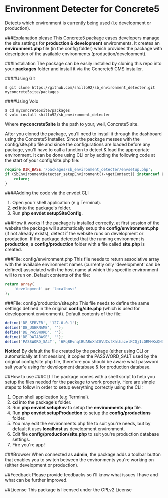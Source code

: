 Environment Detecter for Concrete5
=======================

Detects which environment is currently being used (i.e development or production).

###Explanation please
This Concrete5 package eases developers manage the site settings for **production & development** environments.
It creates an **environment.php** file (in the config folder) which provides the package with description of the available environments (production/development).

###Installation
The package can be easily installed by cloning this repo into your **packages** folder and install it via the Concrete5 CMS installer.

####Using Git
```shell
$ git clone https://github.com/shillo92/sb_environment_detecter.git myconcrete5site/packages
```

####Using Volo
```shell
$ cd myconcrete5site/packages
$ volo install shillo92/sb_environment_detecter
```

Where **myconcrete5site** is the path to your, well, Concrete5 site.

After you cloned the package, you'll need to install it through the dashboard using the Concrete5 Installer.
Since the package messes with the config/site.php file and since the configurations are loaded before any package, you'll have to call a function to detect & load the appropriate environment. It can be done using CLI or by adding the following code at the start of your config/site.php file:
```php
require DIR_BASE.'/packages/sb_environment_detecter/envsetup.php';
if (SbEnvironmentDetecter_setupEnvironment()->getContext() instanceof EnvironmentDetecter_EnvironmentContext_Production) {
    return;
}
```

####Adding the code via the envdet CLI
1. Open you'r shell application (e.g Terminal).
2. **cd** into the package's folder.
3. Run **php envdet setupSiteConfig**.

###How it works
If the package is installed correctly, at first session of the website the package will automatically setup the **config/environment.php** (if not already exists), detect if the website runs on development or production. If the package detected that the running environment is **production**, a **config/production** folder with a file called **site.php** is created.

###File: config/environment.php
This file needs to return associative array with the available environment names (currently only 'development' can be defined) associated with the host name at which this specific environment will to run on.
Default contents of the file:
```php
return array(
    'development' => 'localhost'
);
```

###File: config/production/site.php
This file needs to define the same settings defined in the original **config/site.php** (which is used for developoment environment). Default contents of the file:
```php
define('DB_SERVER', '127.0.0.1');
define('DB_USERNAME', '');
define('DB_PASSWORD', '');
define('DB_DATABASE', '');
define('PASSWORD_SALT', '6PqBEvnqtBUARnXhIGVUCsfXhlhazelKCQj1zGRMHKsQN35RZ6ufUUztzI7zgjkc');
```
**Notice!** By default the file created by the package (either using CLI or automatically at first session), it copies the PASSWORD_SALT used by the original config/site.php file, therefore you should be aware what password salt your'e using for development database & for production database.

##How to use
###CLI
The package comes with a shell script to help you setup the files needed for the package to work properly. Here are simple steps to follow in order to setup everything correctly using the CLI:

1. Open shell application (e.g Terminal).
2. **cd** into the package's folder.
3. Run **php envdet setupEnv** to setup the **environments.php** file.
4. Run **php envdet setupProduction** to setup the **config/productions** folder.
5. You may edit the environments.php file to suit you're needs, but by default it uses **localhost** as development environment.
6. Edit file **config/production/site.php** to suit you're production database settings.
7. Fire you're app!

###Browser
When connected as **admin**, the package adds a toolbar button that enables you to switch between the environments you're working on (either development or production).

##Feedback
Please provide feedbacks so i'll know what issues I have and what can be further improved.

##License
This package is licensed under the GPLv2 License


